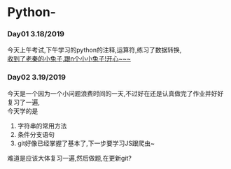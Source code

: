 # Python-
### Day01 3.18/2019
今天上午考试,下午学习的python的注释,运算符,练习了数据转换,</br>
[收到了老秦的小兔子,跟n个小小兔子!开心~~~](https://www.baidu.com)

### Day02 3.19/2019
今天是一个因为一个小问题浪费时间的一天,不过好在还是认真做完了作业并好好复习了一遍,</br>
今天学的是
1. 字符串的常用方法
2. 条件分支语句
3. git好像已经掌握了基本了,下一步要学习JS跟爬虫~

难道是应该大体复习一遍,然后做题,在更新git?
